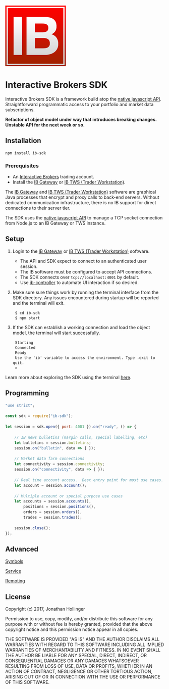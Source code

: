 [![Logo](./ib-logo.png)](http://interactivebrokers.com/)

# Interactive Brokers SDK

Interactive Brokers SDK is a framework build atop the [native javascript API](https://github.com/pilwon/node-ib).  Straightforward programmatic access to your portfolio and market data subscriptions.

__Refactor of object model under way that introduces breaking changes.  Unstable API for the next week or so.__

## Installation

    npm install ib-sdk

### Prerequisites

* An [Interactive Brokers](https://www.interactivebrokers.com/) trading account.
* Install the [IB Gateway](http://interactivebrokers.github.io) or [IB TWS (Trader Workstation)](https://www.interactivebrokers.com/en/index.php?f=674&ns=T).

The [IB Gateway](http://interactivebrokers.github.io) and [IB TWS (Trader Workstation)](https://www.interactivebrokers.com/en/index.php?f=674&ns=T) software are graphical Java processes that encrypt and proxy calls to back-end servers.  Without dedicated communication infrastructure, there is no IB support for direct connections to their server tier.

The SDK uses the [native javascript API](https://github.com/pilwon/node-ib) to manage a TCP socket connection from Node.js to an IB Gateway or TWS instance.

## Setup

1. Login to the [IB Gateway](http://interactivebrokers.github.io) or [IB TWS (Trader Workstation)](https://www.interactivebrokers.com/en/index.php?f=674&ns=T) software.
    * The API and SDK expect to connect to an authenticated user session.
    * The IB software must be configured to accept API connections.
    * The SDK connects over `tcp://localhost:4001` by default.
    * Use [ib-controller](https://github.com/ib-controller/ib-controller/releases) to automate UI interaction if so desired.
2. Make sure sure things work by running the terminal interface from the SDK directory.  Any issues encountered during startup will be reported and the terminal will exit.

        $ cd ib-sdk
        $ npm start
    
3. If the SDK can establish a working connection and load the object model, the terminal will start successfully.


        Starting
        Connected
        Ready
        Use the 'ib' variable to access the environment. Type .exit to quit.
        > 

Learn more about exploring the SDK using the terminal [here](./docs/terminal.md).

## Programming

```javascript
"use strict";

const sdk = require("ib-sdk");

let session = sdk.open({ port: 4001 }).on("ready", () => {
    
    // IB news bulletins (margin calls, special labelling, etc)
    let bulletins = session.bulletins;
    session.on("bulletin", data => { });
    
    // Market data farm connections
    let connectivity = session.connectivity;
    session.on("connectivity", data => { });
    
    // Real time account access.  Best entry point for most use cases.
    let account = session.account();
    
    // Multiple account or special purpose use cases
    let accounts = session.accounts(),
        positions = session.positions(),
        orders = session.orders(),
        trades = session.trades();
    
    session.close();
});
```

## Advanced

[Symbols](./docs/symbols.md)

[Service](./docs/service.md)

[Remoting](./docs/remoting.md)

## License

Copyright (c) 2017, Jonathan Hollinger

Permission to use, copy, modify, and/or distribute this software for any purpose with or without fee is hereby granted, provided that the above copyright notice and this permission notice appear in all copies.

THE SOFTWARE IS PROVIDED "AS IS" AND THE AUTHOR DISCLAIMS ALL WARRANTIES WITH REGARD TO THIS SOFTWARE INCLUDING ALL IMPLIED WARRANTIES OF MERCHANTABILITY AND FITNESS. IN NO EVENT SHALL THE AUTHOR BE LIABLE FOR ANY SPECIAL, DIRECT, INDIRECT, OR CONSEQUENTIAL DAMAGES OR ANY DAMAGES WHATSOEVER RESULTING FROM LOSS OF USE, DATA OR PROFITS, WHETHER IN AN ACTION OF CONTRACT, NEGLIGENCE OR OTHER TORTIOUS ACTION, ARISING OUT OF OR IN CONNECTION WITH THE USE OR PERFORMANCE OF THIS SOFTWARE.